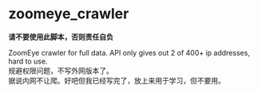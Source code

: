 # zoomeye_crawler

**请不要使用此脚本，否则责任自负**  

ZoomEye crawler for full data. API only gives out 2 of 400+ ip addresses, hard to use.  
规避权限问题，不写外网版本了。  
据说内网不让爬。好吧但我已经写完了，放上来用于学习，但不要用。  
